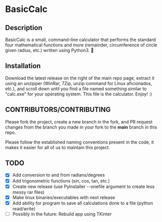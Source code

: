 # BasicCalc

## Description

BasicCalc is a small, command-line calculator that performs the standard four mathematical functions and more (remainder, circumference of circle given radius, etc.) written using Python3. 🧮

## Installation

Download the latest release on the right of the main repo page, extract it using an unzipper (WinRar, 7Zip, unzip command for Linux aficionados, etc.), and scroll down until you find a file named something similar to "calc.exe" for your operating system. This file is the calculator. Enjoy! :)

## CONTRIBUTORS/CONTRIBUTING

Please fork the project, create a new branch in the fork, and PR request changes from the branch you made in your fork to the **main** branch in this repo.

Please follow the established naming conventions present in the code, it makes it easier for all of us to maintain this project.

## TODO
- [X] Add conversion to and from radians/degrees
- [X] Add trigonometric functions (sin, cos, tan, etc.)
- [X] Create new release (use PyInstaller --onefile argument to create less messy rar files)
- [X] Make linux binaries/executables with next release
- [X] Add ability for program to save all calculations done to a file (python read/write)
- [ ] Possibly in the future: Rebuild app using TKinter
